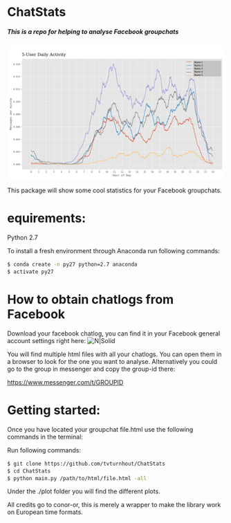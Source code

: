 # ChatStats

##### This is a repo for helping to analyse Facebook groupchats

![](https://github.com/tvturnhout/chatstats/blob/master/examples/example1.png)


This package will show some cool statistics for your Facebook groupchats.

# equirements:

Python 2.7

To install a fresh environment through Anaconda run following commands:
```sh
$ conda create -n py27 python=2.7 anaconda
$ activate py27
```
# How to obtain chatlogs from Facebook

Download your facebook chatlog, you can find it in your Facebook general account settings right here:
![N|Solid](https://i.imgur.com/LrVWagZ.png)


You will find multiple html files with all your chatlogs. You can open them in a browser to look for the one you want to analyse.
Alternatively you could go to the group in messenger and copy the group-id there:

https://www.messenger.com/t/GROUPID

# Getting started:

Once you have located your groupchat file.html use the following commands in the terminal:

Run following commands:
```sh
$ git clone https://github.com/tvturnhout/ChatStats
$ cd ChatStats
$ python main.py /path/to/html/file.html -all

```
Under the ./plot folder you will find the different plots.

All credits go to conor-or, this is merely a wrapper to make the library work on European time formats.

